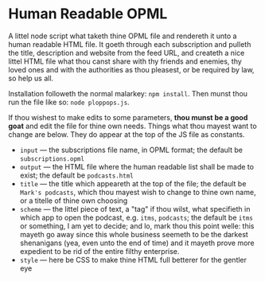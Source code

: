 # Human Readable OPML

A littel node script what taketh thine OPML file and rendereth it unto a human readable HTML file. It goeth through each subscription and pulleth the title, description and website from the feed URL, and createth a nice littel HTML file what thou canst share with thy friends and enemies, thy loved ones and with the authorities as thou pleasest, or be required by law, so help us all.

Installation followeth the normal malarkey: `npm install`. Then munst thou run the file like so: `node ploppops.js`.

If thou wishest to make edits to some parameters, **thou munst be a good goat** and edit the file for thine own needs. Things what thou mayest want to change are below. They do appear at the top of the JS file as constants.

- `input` — the subscriptions file name, in OPML format; the default be `subscriptions.opml`
- `output` — the HTML file where the human readable list shall be made to exist; the default be `podcasts.html`
- `title` — the title which appeareth at the top of the file; the default be `Mark's podcasts`, which thou mayest wish to change to thine own name, or a titelle of thine own choosing
- `scheme` — the littel piece of text, a "tag" if thou wilst, what specifieth in which app to open the podcast, e.g. `itms`, `podcasts`; the default be `itms` or something, I am yet to decide; and lo, mark thou this point welle: this mayeth go away since this whole business seemeth to be the darkest shenanigans (yea, even unto the end of time) and it mayeth prove more expedient to be rid of the entire filthy enterprise.
- `style` — here be CSS to make thine HTML full betterer for the gentler eye
